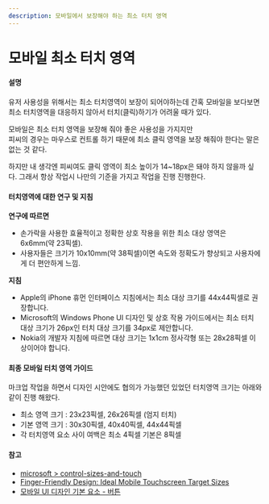 ```yaml
---
description: 모바일에서 보장해야 하는 최소 터치 영역
---
```


# 모바일 최소 터치 영역

#### 설명

유저 사용성을 위해서는 최소 터치영역이 보장이 되어야하는데 간혹 모바일을 보다보면 최소 터치영역을 대응하지 않아서 터치(클릭)하기가 어려울 때가 있다.

모바일은 최소 터치 영역을 보장해 줘야 좋은 사용성을 가지지만\
피씨의 경우는 마우스로 컨트롤 하기 때문에 최소 클릭 영역을 보장 해줘야 한다는 말은 없는 것 같다.

하지만 내 생각엔 피씨여도 클릭 영역이 최소 높이가 14\~18px은 돼야 하지 않을까 싶다. 그래서 항상 작업시 나만의 기준을 가지고 작업을 진행 진행한다.

#### 터치영역에 대한 연구 및 지침

**연구에 따르면**

* 손가락을 사용한 효율적이고 정확한 상호 작용을 위한 최소 대상 영역은 6x6mm(약 23픽셀).
* 사용자들은 크기가 10x10mm(약 38픽셀)이면 속도와 정확도가 향상되고 사용자에게 더 편안하게 느낌.

**지침**

* Apple의 iPhone 휴먼 인터페이스 지침에서는 최소 대상 크기를 44x44픽셀로 권장합니다.
* Microsoft의 Windows Phone UI 디자인 및 상호 작용 가이드에서는 최소 터치 대상 크기가 26px인 터치 대상 크기를 34px로 제안합니다.
* Nokia의 개발자 지침에 따르면 대상 크기는 1x1cm 정사각형 또는 28x28픽셀 이상이어야 합니다.

#### 최종 모바일 터치 영역 가이드

마크업 작업을 하면서 디자인 시안에도 협의가 가능했던 있었던 터치영역 크기는 아래와 같이 진행 해왔다.

* 최소 영역 크기 : 23x23픽셀, 26x26픽셀 (엄지 터치)
* 기본 영역 크기 : 30x30픽셀, 40x40픽셀, 44x44픽셀
* 각 터치영역 요소 사이 여백은 최소 4픽셀 기본은 8픽셀

#### 참고

* [microsoft > control-sizes-and-touch](https://docs.microsoft.com/ko-kr/windows/win32/uxguide/inter-touch#control-sizes-and-touch-targeting)
* [Finger-Friendly Design: Ideal Mobile Touchscreen Target Sizes](https://www.smashingmagazine.com/2012/02/finger-friendly-design-ideal-mobile-touchscreen-target-sizes/)
* [모바일 UI 디자인 기본 요소 - 버튼](https://brunch.co.kr/@chulhochoiucj0/23)



